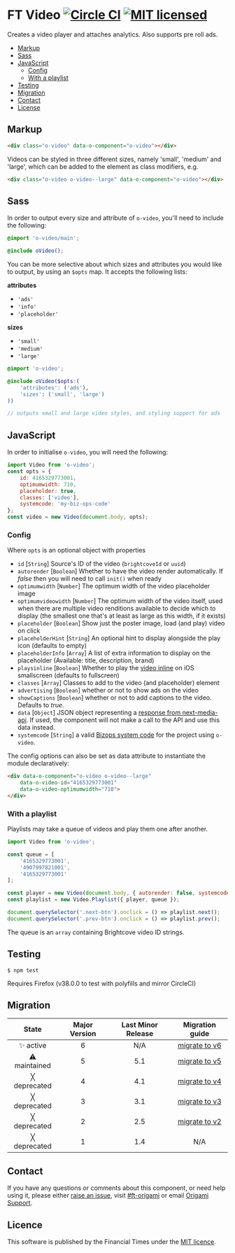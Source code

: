 # FT Video [![Circle CI](https://circleci.com/gh/Financial-Times/o-video.svg?style=svg)](https://circleci.com/gh/Financial-Times/o-video) [![MIT licensed](https://img.shields.io/badge/license-MIT-blue.svg)](#licence)

Creates a video player and attaches analytics. Also supports pre roll ads.

- [Markup](#markup)
- [Sass](#sass)
- [JavaScript](#javascript)
	- [Config](#config)
	- [With a playlist](#with-a-playlist)
- [Testing](#testing)
- [Migration](#migration)
- [Contact](#contact)
- [License](#license)

## Markup

```html
<div class="o-video" data-o-component="o-video"></div>
```

Videos can be styled in three different sizes, namely 'small', 'medium' and 'large', which can be added to the element as class modifiers, e.g.

```html
<div class="o-video o-video--large" data-o-component="o-video"></div>
```

## Sass

In order to output every size and attribute of `o-video`, you'll need to include the following:

```scss
@import 'o-video/main';

@include oVideo();
```

You can be more selective about which sizes and attributes you would like to output, by using an `$opts` map. It accepts the following lists:

**attributes**
- `'ads'`
- `'info'`
- `'placeholder'`

**sizes**
- `'small'`
- `'medium'`
- `'large'`

```scss
@import 'o-video';

@include oVideo($opts:(
	'attributes': ('ads'),
	'sizes': ('small', 'large')
))

// outputs small and large video styles, and styling support for ads
```

## JavaScript

In order to initialise `o-video`, you will need the following:

```js
import Video from 'o-video';
const opts = {
	id: 4165329773001,
	optimumwidth: 710,
	placeholder: true,
	classes: ['video'],
	systemcode: 'my-biz-ops-code'
};
const video = new Video(document.body, opts);
```

### Config

Where `opts` is an optional object with properties

 * `id` [`String`] Source's ID of the video (`brightcoveId` or `uuid`)
 * `autorender` [`Boolean`] Whether to have the video render automatically. If *false* then you will need to call `init()` when ready
 * `optimumwidth` [`Number`] The optimum width of the video placeholder image
 * `optimumvideowidth` [`Number`] The optimum width of the video itself, used when there are multiple video renditions available to
 decide which to display (the smallest one that's at least as large as this width, if it exists)
 * `placeholder` [`Boolean`] Show just the poster image, load (and play) video on click
 * `placeholderHint` [`String`] An optional hint to display alongside the play icon (defaults to empty)
 * `placeholderInfo` [`Array`] A list of extra information to display on the placeholder (Available: title, description, brand)
 * `playsinline` [`Boolean`] Whether to play the [video inline](https://webkit.org/blog/6784/new-video-policies-for-ios/) on iOS smallscreen (defaults to fullscreen)
 * `classes` [`Array`] Classes to add to the video (and placeholder) element
 * `advertising` [`Boolean`] whether or not to show ads on the video
 * `showCaptions` [`Boolean`] whether or not to add captions to the video. Defaults to *true*.
 * `data` [`Object`] JSON object representing a [response from next-media-api](https://next-media-api.ft.com/v1/eebe9cb5-8d4c-3bd7-8dd9-50e869e2f526). If used, the component will not make a call to the API and use this data instead.
 * `systemcode` [`String`] a valid [Bizops system code](https://biz-ops.in.ft.com/list/Systems) for the project using `o-video`.

The config options can also be set as data attribute to instantiate the module declaratively:

```html
<div data-o-component="o-video o-video--large"
	data-o-video-id="4165329773001"
	data-o-video-optimumwidth="710">
</div>
```

### With a playlist

Playlists may take a queue of videos and play them one after another.

```js
import Video from 'o-video';

const queue = [
	'4165329773001',
	'4907997821001',
	'4165329773001'
];

const player = new Video(document.body, { autorender: false, systemcode: 'my-biz-ops-code' });
const playlist = new Video.Playlist({ player, queue });

document.querySelector('.next-btn').onclick = () => playlist.next();
document.querySelector('.prev-btn').onclick = () => playlist.prev();
```

The queue is an `array` containing Brightcove video ID strings.

## Testing
```
$ npm test
```
Requires Firefox (v38.0.0 to test with polyfills and mirror CircleCI)


## Migration

State | Major Version | Last Minor Release | Migration guide |
:---: | :---: | :---: | :---:
✨ active | 6 | N/A | [migrate to v6](MIGRATION.md#migrating-from-v5-to-v6) |
⚠ maintained | 5 | 5.1 | [migrate to v5](MIGRATION.md#migrating-from-v4-to-v5) |
╳ deprecated| 4 | 4.1 | [migrate to v4](MIGRATION.md#migrating-from-v3-to-v4) |
╳ deprecated | 3 | 3.1 | [migrate to v3](MIGRATION.md#migrating-from-v2-to-v3) |
╳ deprecated | 2 | 2.5 | [migrate to v2](MIGRATION.md#migrating-from-v1-to-v2) |
╳ deprecated | 1 | 1.4 | N/A |

## Contact

If you have any questions or comments about this component, or need help using it, please either [raise an issue](https://github.com/Financial-Times/o-loading/issues), visit [#ft-origami](https://financialtimes.slack.com/messages/ft-origami/) or email [Origami Support](mailto:origami-support@ft.com).

## Licence

This software is published by the Financial Times under the [MIT licence](http://opensource.org/licenses/MIT).
